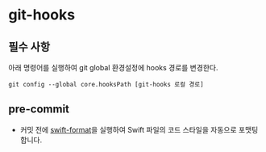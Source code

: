 # git-hooks

## 필수 사항

아래 명령어를 실행하여 git global 환경설정에 hooks 경로를 변경한다.
```
git config --global core.hooksPath [git-hooks 로컬 경로]
```

## pre-commit

- 커밋 전에 [swift-format](https://github.com/swiftlang/swift-format)을 실행하여 Swift 파일의 코드 스타일을 자동으로 포맷팅합니다.
